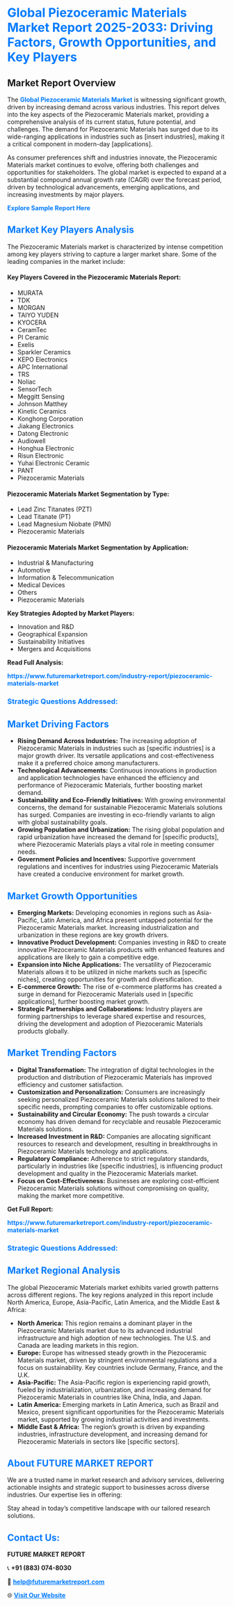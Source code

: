 <h1 style="color: #007BFF;">Global Piezoceramic Materials Market Report 2025-2033: Driving Factors, Growth Opportunities, and Key Players</h1>

<section id="overview">
<h2>Market Report Overview</h2>
<p>The <a href="https://www.futuremarketreport.com/industry-report/piezoceramic-materials-market" style="color: #007BFF; text-decoration: none;"><strong>Global Piezoceramic Materials Market</strong></a> is witnessing significant growth, driven by increasing demand across various industries. This report delves into the key aspects of the Piezoceramic Materials market, providing a comprehensive analysis of its current status, future potential, and challenges. The demand for Piezoceramic Materials has surged due to its wide-ranging applications in industries such as [insert industries], making it a critical component in modern-day [applications].</p>
<p>As consumer preferences shift and industries innovate, the Piezoceramic Materials market continues to evolve, offering both challenges and opportunities for stakeholders. The global market is expected to expand at a substantial compound annual growth rate (CAGR) over the forecast period, driven by technological advancements, emerging applications, and increasing investments by major players.</p>
</section>

<section id="overview">
<p><a href="https://www.futuremarketreport.com/request-sample/reportId=100203" style="color: #007BFF; text-decoration: none;"><strong>Explore Sample Report Here</strong></a></p>
</section>

<section id="key-players">
<h2 style="color: #007BFF;">Market Key Players Analysis</h2>
<p>The Piezoceramic Materials market is characterized by intense competition among key players striving to capture a larger market share. Some of the leading companies in the market include:</p>
<h4>Key Players Covered in the Piezoceramic Materials Report:</h4>
<ul><li>MURATA</li><li>TDK</li><li>MORGAN</li><li>TAIYO YUDEN</li><li>KYOCERA</li><li>CeramTec</li><li>PI Ceramic</li><li>Exelis</li><li>Sparkler Ceramics</li><li>KEPO Electronics</li><li>APC International</li><li>TRS</li><li>Noliac</li><li>SensorTech</li><li>Meggitt Sensing</li><li>Johnson Matthey</li><li>Kinetic Ceramics</li><li>Konghong Corporation</li><li>Jiakang Electronics</li><li>Datong Electronic</li><li>Audiowell</li><li>Honghua Electronic</li><li>Risun Electronic</li><li>Yuhai Electronic Ceramic</li><li>PANT</li><li>Piezoceramic Materials</li></ul>
<h4>Piezoceramic Materials Market Segmentation by Type:</h4>
<ul><li>Lead Zinc Titanates (PZT)</li><li>Lead Titanate (PT)</li><li>Lead Magnesium Niobate (PMN)</li><li>Piezoceramic Materials</li></ul>

<h4>Piezoceramic Materials Market Segmentation by Application:</h4>
<ul><li>Industrial &amp; Manufacturing</li><li>Automotive</li><li>Information &amp; Telecommunication</li><li>Medical Devices</li><li>Others</li><li>Piezoceramic Materials</li></ul>
<p><strong>Key Strategies Adopted by Market Players:</strong></p>
<ul>
<li>Innovation and R&D</li>
<li>Geographical Expansion</li>
<li>Sustainability Initiatives</li>
<li>Mergers and Acquisitions</li>
</ul>
</section>

<section>
<p><strong>Read Full Analysis: </strong></p><a href="https://www.futuremarketreport.com/industry-report/piezoceramic-materials-market" style="color: #007BFF; text-decoration: none;"><strong>https://www.futuremarketreport.com/industry-report/piezoceramic-materials-market</strong></a>
<h3 style="color: #007BFF;">Strategic Questions Addressed:</h3>
</section>

<section id="driving-factors">
<h2 style="color: #007BFF;">Market Driving Factors</h2>
<ul>
<li><strong>Rising Demand Across Industries:</strong> The increasing adoption of Piezoceramic Materials in industries such as [specific industries] is a major growth driver. Its versatile applications and cost-effectiveness make it a preferred choice among manufacturers.</li>
<li><strong>Technological Advancements:</strong> Continuous innovations in production and application technologies have enhanced the efficiency and performance of Piezoceramic Materials, further boosting market demand.</li>
<li><strong>Sustainability and Eco-Friendly Initiatives:</strong> With growing environmental concerns, the demand for sustainable Piezoceramic Materials solutions has surged. Companies are investing in eco-friendly variants to align with global sustainability goals.</li>
<li><strong>Growing Population and Urbanization:</strong> The rising global population and rapid urbanization have increased the demand for [specific products], where Piezoceramic Materials plays a vital role in meeting consumer needs.</li>
<li><strong>Government Policies and Incentives:</strong> Supportive government regulations and incentives for industries using Piezoceramic Materials have created a conducive environment for market growth.</li>
</ul>
</section>

<section id="growth-opportunities">
<h2 style="color: #007BFF;">Market Growth Opportunities</h2>
<ul>
<li><strong>Emerging Markets:</strong> Developing economies in regions such as Asia-Pacific, Latin America, and Africa present untapped potential for the Piezoceramic Materials market. Increasing industrialization and urbanization in these regions are key growth drivers.</li>
<li><strong>Innovative Product Development:</strong> Companies investing in R&D to create innovative Piezoceramic Materials products with enhanced features and applications are likely to gain a competitive edge.</li>
<li><strong>Expansion into Niche Applications:</strong> The versatility of Piezoceramic Materials allows it to be utilized in niche markets such as [specific niches], creating opportunities for growth and diversification.</li>
<li><strong>E-commerce Growth:</strong> The rise of e-commerce platforms has created a surge in demand for Piezoceramic Materials used in [specific applications], further boosting market growth.</li>
<li><strong>Strategic Partnerships and Collaborations:</strong> Industry players are forming partnerships to leverage shared expertise and resources, driving the development and adoption of Piezoceramic Materials products globally.</li>
</ul>
</section>

<section id="trending-factors">
<h2 style="color: #007BFF;">Market Trending Factors</h2>
<ul>
<li><strong>Digital Transformation:</strong> The integration of digital technologies in the production and distribution of Piezoceramic Materials has improved efficiency and customer satisfaction.</li>
<li><strong>Customization and Personalization:</strong> Consumers are increasingly seeking personalized Piezoceramic Materials solutions tailored to their specific needs, prompting companies to offer customizable options.</li>
<li><strong>Sustainability and Circular Economy:</strong> The push towards a circular economy has driven demand for recyclable and reusable Piezoceramic Materials solutions.</li>
<li><strong>Increased Investment in R&D:</strong> Companies are allocating significant resources to research and development, resulting in breakthroughs in Piezoceramic Materials technology and applications.</li>
<li><strong>Regulatory Compliance:</strong> Adherence to strict regulatory standards, particularly in industries like [specific industries], is influencing product development and quality in the Piezoceramic Materials market.</li>
<li><strong>Focus on Cost-Effectiveness:</strong> Businesses are exploring cost-efficient Piezoceramic Materials solutions without compromising on quality, making the market more competitive.</li>
</ul>
</section>

<section>
<p><strong>Get Full Report: </strong></p><a href="https://www.futuremarketreport.com/industry-report/piezoceramic-materials-market" style="color: #007BFF; text-decoration: none;"><strong>https://www.futuremarketreport.com/industry-report/piezoceramic-materials-market</strong></a>
<h3 style="color: #007BFF;">Strategic Questions Addressed:</h3>
</section>


<section id="regional-analysis">
<h2 style="color: #007BFF;">Market Regional Analysis</h2>
<p>The global Piezoceramic Materials market exhibits varied growth patterns across different regions. The key regions analyzed in this report include North America, Europe, Asia-Pacific, Latin America, and the Middle East & Africa:</p>
<ul>
<li><strong>North America:</strong> This region remains a dominant player in the Piezoceramic Materials market due to its advanced industrial infrastructure and high adoption of new technologies. The U.S. and Canada are leading markets in this region.</li>
<li><strong>Europe:</strong> Europe has witnessed steady growth in the Piezoceramic Materials market, driven by stringent environmental regulations and a focus on sustainability. Key countries include Germany, France, and the U.K.</li>
<li><strong>Asia-Pacific:</strong> The Asia-Pacific region is experiencing rapid growth, fueled by industrialization, urbanization, and increasing demand for Piezoceramic Materials in countries like China, India, and Japan.</li>
<li><strong>Latin America:</strong> Emerging markets in Latin America, such as Brazil and Mexico, present significant opportunities for the Piezoceramic Materials market, supported by growing industrial activities and investments.</li>
<li><strong>Middle East & Africa:</strong> The region’s growth is driven by expanding industries, infrastructure development, and increasing demand for Piezoceramic Materials in sectors like [specific sectors].</li>
</ul>
</section>

<footer>
<h2 style="color: #007BFF;">About FUTURE MARKET REPORT</h2>
<p>We are a trusted name in market research and advisory services, delivering actionable insights and strategic support to businesses across diverse industries. Our expertise lies in offering:</p>

<p>Stay ahead in today’s competitive landscape with our tailored research solutions.</p>

<h2 style="color: #007BFF;">Contact Us:</h2>
<p><strong>FUTURE MARKET REPORT</strong></p>
<p>📞 <strong>+91 (883) 074-8030</strong></p>
<p>📧 <strong><a href="mailto:help@futuremarketreport.com" style="color: #007BFF;">help@futuremarketreport.com</a></strong></p>
<p>🌐 <strong><a href="https://www.futuremarketreport.com/" style="color: #007BFF;">Visit Our Website</a></strong></p>
</footer>